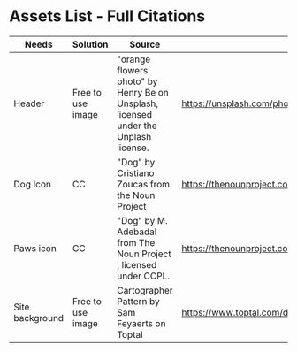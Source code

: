 # Assets List - Full Citations 

| Needs | Solution | Source | Link |
| --- | --- | --- | --- |
| Header | Free to use image | "orange flowers photo" by Henry Be on Unsplash, licensed under the Unplash license. | https://unsplash.com/photos/IicyiaPYGGI   |
| Dog Icon | CC | "Dog" by Cristiano Zoucas from the Noun Project   | https://thenounproject.com/icon/dog-151542/  |
| Paws icon | CC | "Dog" by M. Adebadal from The Noun Project , licensed under CCPL. | https://thenounproject.com/icon/dog-4713869/|
|Site background|Free to use image|Cartographer Pattern by Sam Feyaerts on Toptal|https://www.toptal.com/designers/subtlepatterns/uploads/cartographer.png |
# 
